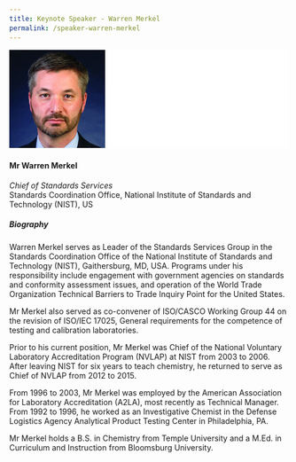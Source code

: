 ```yaml
---
title: Keynote Speaker - Warren Merkel
permalink: /speaker-warren-merkel
---
```


![Warren Merkel](/images/speakers/Merkel-Warren.jpg)

#### **Mr Warren Merkel**

*Chief of Standards Services*  
Standards Coordination Office, National Institute of Standards and Technology (NIST), US

##### **Biography**

Warren Merkel serves as Leader of the Standards Services Group in the Standards Coordination Office of the National Institute of Standards and Technology (NIST), Gaithersburg, MD, USA. Programs under his responsibility include engagement with government agencies on standards and conformity assessment issues, and operation of the World Trade Organization Technical Barriers to Trade Inquiry Point for the United States. 

Mr Merkel also served as co-convener of ISO/CASCO Working Group 44 on the revision of ISO/IEC 17025, General requirements for the competence of testing and calibration laboratories.

Prior to his current position, Mr Merkel was Chief of the National Voluntary Laboratory Accreditation Program (NVLAP) at NIST from 2003 to 2006. After leaving NIST for six years to teach chemistry, he returned to serve as Chief of NVLAP from 2012 to 2015.

From 1996 to 2003, Mr Merkel was employed by the American Association for Laboratory Accreditation (A2LA), most recently as Technical Manager.  From 1992 to 1996, he worked as an Investigative Chemist in the Defense Logistics Agency Analytical Product Testing Center in Philadelphia, PA.

Mr Merkel holds a B.S. in Chemistry from Temple University and a M.Ed. in Curriculum and Instruction from Bloomsburg University.